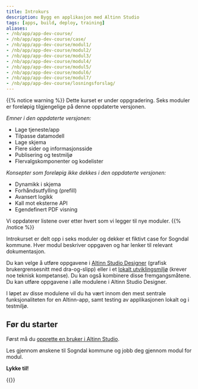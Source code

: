 ```yaml
---
title: Introkurs
description: Bygg en applikasjon med Altinn Studio
tags: [apps, build, deploy, training]
aliases:
- /nb/app/app-dev-course/
- /nb/app/app-dev-course/case/
- /nb/app/app-dev-course/modul1/
- /nb/app/app-dev-course/modul2/
- /nb/app/app-dev-course/modul3/
- /nb/app/app-dev-course/modul4/
- /nb/app/app-dev-course/modul5/
- /nb/app/app-dev-course/modul6/
- /nb/app/app-dev-course/modul7/
- /nb/app/app-dev-course/losningsforslag/
---
```


{{% notice warning %}}
Dette kurset er under oppgradering. Seks moduler er foreløpig tilgjengelige på denne oppdaterte versjonen. 

_Emner i den oppdaterte versjonen:_
- Lage tjeneste/app
- Tilpasse datamodell
- Lage skjema
- Flere sider og informasjonsside
- Publisering og testmiljø
- Flervalgskomponenter og kodelister

_Konsepter som foreløpig ikke dekkes i den oppdaterte versjonen:_
- Dynamikk i skjema
- Forhåndsutfylling (prefill)
- Avansert logikk
- Kall mot eksterne API
- Egendefinert PDF visning

Vi oppdaterer listene over etter hvert som vi legger til nye moduler.
{{% /notice %}}

Introkurset er delt opp i seks moduler og dekker et fiktivt case for Sogndal kommune.
Hver modul beskriver oppgaven og har lenker til relevant dokumentasjon.

Du kan velge å utføre oppgavene i [Altinn Studio Designer](/nb/altinn-studio/v8/getting-started/) 
(grafisk brukergrensesnitt med dra-og-slipp) eller i et [lokalt utviklingsmiljø](/nb/altinn-studio/v8/guides/development/local-dev/) 
(krever noe teknisk kompetanse).
Du kan også kombinere disse fremgangsmåtene. Du kan utføre oppgavene i alle modulene i Altinn Studio Designer.

I løpet av disse modulene vil du ha vært innom den mest sentrale funksjonaliteten for en Altinn-app,
samt testing av applikasjonen lokalt og i testmiljø.

## Før du starter

Først må du [opprette en bruker i Altinn Studio](/nb/altinn-studio/v8/getting-started/create-user/).

Les gjennom ønskene til Sogndal kommune og jobb deg gjennom modul for modul.

**Lykke til!**

{{<children />}}
